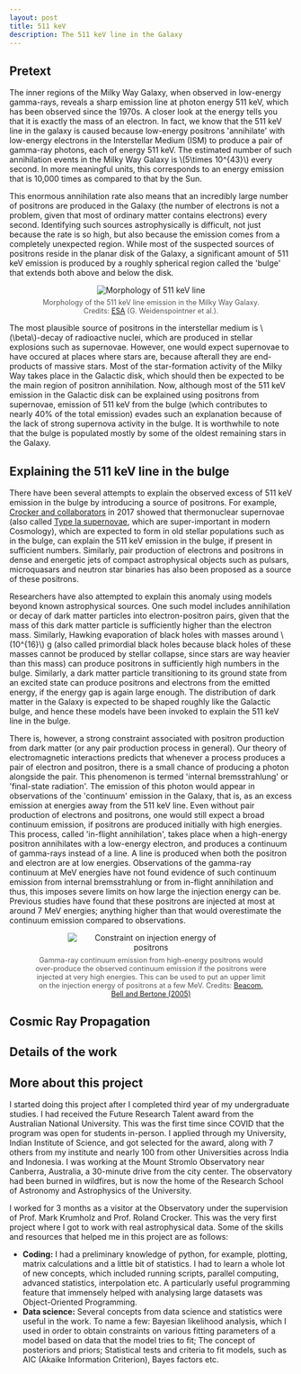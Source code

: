 ```yaml
---
layout: post
title: 511 keV
description: The 511 keV line in the Galaxy
---
```



<head>
  <link rel="stylesheet" href="https://cdn.jsdelivr.net/npm/katex@0.10.2/dist/katex.min.css" integrity="sha384-yFRtMMDnQtDRO8rLpMIKrtPCD5jdktao2TV19YiZYWMDkUR5GQZR/NOVTdquEx1j" crossorigin="anonymous">
<script defer src="https://cdn.jsdelivr.net/npm/katex@0.10.2/dist/katex.min.js" integrity="sha384-9Nhn55MVVN0/4OFx7EE5kpFBPsEMZxKTCnA+4fqDmg12eCTqGi6+BB2LjY8brQxJ" crossorigin="anonymous"></script>
<script defer src="https://cdn.jsdelivr.net/npm/katex@0.10.2/dist/contrib/auto-render.min.js" integrity="sha384-kWPLUVMOks5AQFrykwIup5lo0m3iMkkHrD0uJ4H5cjeGihAutqP0yW0J6dpFiVkI" crossorigin="anonymous" onload="renderMathInElement(document.body);"></script>

</head>

## Pretext

The inner regions of the Milky Way Galaxy, when observed in low-energy gamma-rays, reveals a sharp emission line at photon energy 511 keV, which has been observed since the 1970s. A closer look at the energy tells you that it is exactly the mass of an electron. In fact, we know that the 511 keV line in the galaxy is caused because low-energy positrons 'annihilate' with low-energy electrons in the Interstellar Medium (ISM) to produce a pair of gamma-ray photons, each of energy 511 keV. The estimated number of such annihilation events in the Milky Way Galaxy is \\(5\times 10^{43}\\) every second. In more meaningful units, this corresponds to an energy emission that is 10,000 times as compared to that by the Sun.

This enormous annihilation rate also means that an incredibly large number of positrons are produced in the Galaxy (the number of electrons is not a problem, given that most of ordinary matter contains electrons) every second. Identifying such sources astrophysically is difficult, not just because the rate is so high, but also because the emission comes from a completely unexpected region. While most of the suspected sources of positrons reside in the planar disk of the Galaxy, a significant amount of 511 keV emission is produced by a roughly spherical region called the 'bulge' that extends both above and below the disk.

<figure style="text-align: center;">
  <img src="https://cdn.sci.esa.int/documents/33682/35393/1567217963403-POMFeb2008_410.jpg" alt="Morphology of 511 keV line" style="max-width: 100%; height: auto;">
  <figcaption style="font-size: 0.9em; color: #555; margin-top: 0.5em;">
    Morphology of the 511 keV line emission in the Milky Way Galaxy. Credits: <a href = "https://cdn.sci.esa.int/documents/33682/35393/1567217963403-POMFeb2008_410.jpg">ESA</a> (G. Weidenspointner et al.).
  </figcaption>
</figure>

The most plausible source of positrons in the interstellar medium is \\(\beta\\)-decay of radioactive nuclei, which are produced in stellar explosions such as supernovae. However, one would expect supernovae to have occured at places where stars are, because afterall they are end-products of massive stars. Most of the star-formation activity of the Milky Way takes place in the Galactic disk, which should then be expected to be the main region of positron annihilation. Now, although most of the 511 keV emission in the Galactic disk can be explained using positrons from supernovae, emission of 511 keV from the bulge (which contributes to nearly 40% of the total emission) evades such an explanation because of the lack of strong supernova activity in the bulge. It is worthwhile to note that the bulge is populated mostly by some of the oldest remaining stars in the Galaxy.

## Explaining the 511 keV line in the bulge

There have been several attempts to explain the observed excess of 511 keV emission in the bulge by introducing a source of positrons. For example, [Crocker and collaborators](https://doi.org/10.1038/s41550-017-0135) in 2017 showed that thermonuclear supernovae (also called [Type Ia supernovae](https://en.wikipedia.org/wiki/Type_Ia_supernova), which are super-important in modern Cosmology), which are expected to form in old stellar populations such as in the bulge, can explain the 511 keV emission in the bulge, if present in sufficient numbers. Similarly, pair production of electrons and positrons in dense and energetic jets of compact astrophysical objects such as pulsars, microquasars and neutron star binaries has also been proposed as a source of these positrons.

Researchers have also attempted to explain this anomaly using models beyond known astrophysical sources. One such model includes annihilation or decay of dark matter particles into electron-positron pairs, given that the mass of this dark matter particle is sufficiently higher than the electron mass. Similarly, Hawking evaporation of black holes with masses around \\(10^{16}\\) g (also called primordial black holes because black holes of these masses cannot be produced by stellar collapse, since stars are way heavier than this mass) can produce positrons in sufficiently high numbers in the bulge. Similarly, a dark matter particle transitioning to its ground state from an excited state can produce positrons and electrons from the emitted energy, if the energy gap is again large enough. The distribution of dark matter in the Galaxy is expected to be shaped roughly like the Galactic bulge, and hence these models have been invoked to explain the 511 keV line in the bulge.


There is, however, a strong constraint associated with positron production from dark matter (or any pair production process in general). Our theory of electromagnetic interactions predicts that whenever a process produces a pair of electron and positron, there is a small chance of producing a photon alongside the pair. This phenomenon is termed 'internal bremsstrahlung' or 'final-state radiation'. The emission of this photon would appear in observations of the 'continuum' emission in the Galaxy, that is, as an excess emission at energies away from the 511 keV line. Even without pair production of electrons and positrons, one would still expect a broad continuum emission, if positrons are produced initially with high energies. This process, called 'in-flight annihilation', takes place when a high-energy positron annihilates with a low-energy electron, and produces a continuum of gamma-rays instead of a line. A line is produced when both the positron and electron are at low energies. Observations of the gamma-ray continuum at MeV energies have not found evidence of such continuum emission from internal bremsstrahlung or from in-flight annihilation and thus, this imposes severe limits on how large the injection energy can be. Previous studies have found that these positrons are injected at most at around 7 MeV energies; anything higher than that would overestimate the continuum emission compared to observations.

<figure style="text-align: center;">
  <img src="https://journals.aps.org/prl/article/10.1103/PhysRevLett.94.171301/figures/2/medium" alt="Constraint on injection energy of positrons" style="max-width: 70%; height: auto;">
  <figcaption style="font-size: 0.9em; color: #555; margin-top: 0.5em;">
    Gamma-ray continuum emission from high-energy positrons would over-produce the observed continuum emission if the positrons were injected at very high energies. This can be used to put an upper limit on the injection energy of positrons at a few MeV. Credits: <a href="https://arxiv.org/abs/astro-ph/0409403">Beacom, Bell and Bertone (2005)</a>
  </figcaption>
</figure>

## Cosmic Ray Propagation

## Details of the work

## More about this project

I started doing this project after I completed third year of my undergraduate studies. I had received the Future Research Talent award from the Australian National University. This was the first time since COVID that the program was open for students in-person. I applied through my University, Indian Institute of Science, and got selected for the award, along with 7 others from my institute and nearly 100 from other Universities across India and Indonesia. I was working at the Mount Stromlo Observatory near Canberra, Australia, a 30-minute drive from the city center. The observatory had been burned in wildfires, but is now the home of the Research School of Astronomy and Astrophysics of the University. 

I worked for 3 months as a visitor at the Observatory under the supervision of Prof. Mark Krumholz and Prof. Roland Crocker. This was the very first project where I got to work with real astrophysical data. Some of the skills and resources that helped me in this project are as follows:
* **Coding:** I had a preliminary knowledge of python, for example, plotting, matrix calculations and a little bit of statistics. I had to learn a whole lot of new concepts, which included running scripts, parallel computing, advanced statistics, interpolation etc. A particularly useful programming feature that immensely helped with analysing large datasets was Object-Oriented Programming.
* **Data science:** Several concepts from data science and statistics were useful in the work. To name a few: Bayesian likelihood analysis, which I used in order to obtain constraints on various fitting parameters of a model based on data that the model tries to fit; The concept of posteriors and priors; Statistical tests and criteria to fit models, such as AIC (Akaike Information Criterion), Bayes factors etc.


